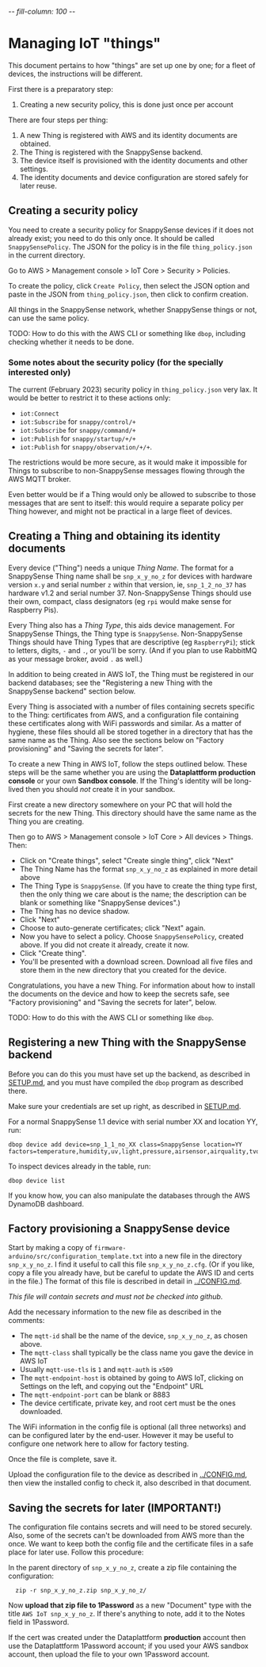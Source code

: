 -*- fill-column: 100 -*-

# Managing IoT "things"

This document pertains to how "things" are set up one by one; for a fleet of devices, the
instructions will be different.

First there is a preparatory step:

1. Creating a new security policy, this is done just once per account

There are four steps per thing:

1. A new Thing is registered with AWS and its identity documents are obtained.
2. The Thing is registered with the SnappySense backend.
3. The device itself is provisioned with the identity documents and other settings.
4. The identity documents and device configuration are stored safely for later reuse.

## Creating a security policy

You need to create a security policy for SnappySense devices if it does not already exist; you need
to do this only once.  It should be called `SnappySensePolicy`.  The JSON for the policy is in the
file `thing_policy.json` in the current directory.

Go to AWS > Management console > IoT Core > Security > Policies.

To create the policy, click `Create Policy`, then select the JSON option and paste in the JSON from
`thing_policy.json`, then click to confirm creation.

All things in the SnappySense network, whether SnappySense things or not, can use the same policy.

TODO: How to do this with the AWS CLI or something like `dbop`, including checking whether it needs
to be done.

### Some notes about the security policy (for the specially interested only)

The current (February 2023) security policy in `thing_policy.json` very lax.  It would be better to
restrict it to these actions only:

* `iot:Connect`
* `iot:Subscribe` for `snappy/control/+`
* `iot:Subscribe` for `snappy/command/+`
* `iot:Publish` for `snappy/startup/+/+`
* `iot:Publish` for `snappy/observation/+/+`.

The restrictions would be more secure, as it would make it impossible for Things to subscribe to
non-SnappySense messages flowing through the AWS MQTT broker.

Even better would be if a Thing would only be allowed to subscribe to those messages that are sent
to itself: this would require a separate policy per Thing however, and might not be practical in a
large fleet of devices.

## Creating a Thing and obtaining its identity documents

Every device ("Thing") needs a unique _Thing Name_.  The format for a SnappySense Thing name shall
be `snp_x_y_no_z` for devices with hardware version `x.y` and serial number `z` within that version,
ie, `snp_1_2_no_37` has hardware v1.2 and serial number 37.  Non-SnappySense Things should use their
own, compact, class designators (eg `rpi` would make sense for Raspberry Pis).

Every Thing also has a _Thing Type_, this aids device management.  For SnappySense Things, the Thing
type is `SnappySense`.  Non-SnappySense Things should have Thing Types that are descriptive (eg
`RaspberryPi`); stick to letters, digits, `-` and `.`, or you'll be sorry.  (And if you plan to use
RabbitMQ as your message broker, avoid `.` as well.)

In addition to being created in AWS IoT, the Thing must be registered in our backend databases; see
the "Registering a new Thing with the SnappySense backend" section below.

Every Thing is associated with a number of files containing secrets specific to the Thing:
certificates from AWS, and a configuration file containing these certificates along with WiFi
passwords and similar.  As a matter of hygiene, these files should all be stored together in a
directory that has the same name as the Thing.  Also see the sections below on "Factory
provisioning" and "Saving the secrets for later".

To create a new Thing in AWS IoT, follow the steps outlined below.  These steps will be the same
whether you are using the **Dataplattform production console** or your own **Sandbox console**.  If
the Thing's identity will be long-lived then you should _not_ create it in your sandbox.
  
First create a new directory somewhere on your PC that will hold the secrets for the new Thing.  This
directory should have the same name as the Thing you are creating.

Then go to AWS > Management console > IoT Core > All devices > Things.  Then:

* Click on "Create things", select "Create single thing", click "Next"
* The Thing Name has the format `snp_x_y_no_z` as explained in more detail above
* The Thing Type is `SnappySense`.  (If you have to create the thing type first, then the only thing
  we care about is the name; the description can be blank or something like "SnappySense devices".)
* The Thing has no device shadow.
* Click "Next"
* Choose to auto-generate certificates; click "Next" again.
* Now you have to select a policy.  Choose `SnappySensePolicy`, created above.  If you did not
  create it already, create it now.
* Click "Create thing".
* You'll be presented with a download screen.  Download all five files and store them in the
  new directory that you created for the device.

Congratulations, you have a new Thing.  For information about how to install the documents on the
device and how to keep the secrets safe, see "Factory provisioning" and "Saving the secrets for
later", below.

TODO: How to do this with the AWS CLI or something like `dbop`.

## Registering a new Thing with the SnappySense backend

Before you can do this you must have set up the backend, as described in [SETUP.md](SETUP.md), and you
must have compiled the `dbop` program as described there.

Make sure your credentials are set up right, as described in [SETUP.md](SETUP.md).

For a normal SnappySense 1.1 device with serial number XX and location YY, run:
```
dbop device add device=snp_1_1_no_XX class=SnappySense location=YY factors=temperature,humidity,uv,light,pressure,airsensor,airquality,tvoc,co2,motion,noise
```

To inspect devices already in the table, run:
```
dbop device list
```

If you know how, you can also manipulate the databases through the AWS DynamoDB dashboard.

## Factory provisioning a SnappySense device

Start by making a copy of `firmware-arduino/src/configuration_template.txt` into a new file in the
directory `snp_x_y_no_z`.  I find it useful to call this file `snp_x_y_no_z.cfg`.  (Or if you like,
copy a file you already have, but be careful to update the AWS ID and certs in the file.)  The
format of this file is described in detail in [../CONFIG.md](../CONFIG.md).

_This file will contain secrets and must not be checked into github._

Add the necessary information to the new file as described in the comments:
* The `mqtt-id` shall be the name of the device, `snp_x_y_no_z`, as chosen above.
* The `mqtt-class` shall typically be the class name you gave the device in AWS IoT
* Usually `mqtt-use-tls` is `1` and `mqtt-auth` is `x509`
* The `mqtt-endpoint-host` is obtained by going to AWS IoT, clicking on Settings on the left, and copying out the "Endpoint" URL
* The `mqtt-endpoint-port` can be blank or 8883
* The device certificate, private key, and root cert must be the ones downloaded.

The WiFi information in the config file is optional (all three networks) and can be configured later by
the end-user.  However it may be useful to configure one network here to allow for factory testing.

Once the file is complete, save it.

Upload the configuration file to the device as described in [../CONFIG.md](../CONFIG.md), then view
the installed config to check it, also described in that document.


## Saving the secrets for later (IMPORTANT!)

The configuration file contains secrets and will need to be stored securely.  Also, some of the
secrets can't be downloaded from AWS more than the once.  We want to keep both the config file and
the certificate files in a safe place for later use.  Follow this procedure:

In the parent directory of `snp_x_y_no_z`, create a zip file containing the configuration:
```
  zip -r snp_x_y_no_z.zip snp_x_y_no_z/
```

Now **upload that zip file to 1Password** as a new "Document" type with the title `AWS IoT snp_x_y_no_z`.
If there's anything to note, add it to the Notes field in 1Password.

If the cert was created under the Dataplattform **production** account then use the Dataplattform
1Password account; if you used your AWS sandbox account, then upload the file to your own 1Password
account.
